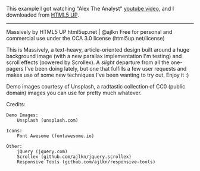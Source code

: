 This example I got watching "Alex The Analyst" [youtube video](https://www.youtube.com/watch?v=ocdwh0KYeUs&ab_channel=AlexTheAnalyst "youtube video"), and I downloaded from [HTML5 UP](https://html5up.net/ "HTML5 UP").


------------



Massively by HTML5 UP
html5up.net | @ajlkn
Free for personal and commercial use under the CCA 3.0 license (html5up.net/license)


This is Massively, a text-heavy, article-oriented design built around a huge background
image (with a new parallax implementation I'm testing) and scroll effects (powered by
Scrollex). A *slight* departure from all the one-pagers I've been doing lately, but one
that fulfills a few user requests and makes use of some new techniques I've been wanting
to try out. Enjoy it :)

Demo images courtesy of Unsplash, a radtastic collection of CC0 (public domain) images
you can use for pretty much whatever.

Credits:

	Demo Images:
		Unsplash (unsplash.com)

	Icons:
		Font Awesome (fontawesome.io)

	Other:
		jQuery (jquery.com)
		Scrollex (github.com/ajlkn/jquery.scrollex)
		Responsive Tools (github.com/ajlkn/responsive-tools)
